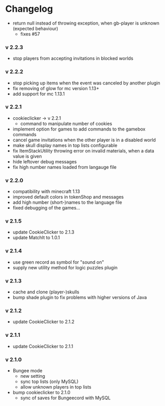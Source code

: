 # Changelog
- return null instead of throwing exception, when gb-player is unknown (expected behaviour)
   - fixes #57

### v 2.2.3
- stop players from accepting invitations in blocked worlds

### v 2.2.2
- stop picking up items when the event was canceled by another plugin
- fix removing of glow for mc version 1.13+
- add support for mc 1.13.1

### v 2.2.1
- cookieclicker -> v 2.2.1
  - command to manipulate number of cookies
- implement option for games to add commands to the gamebox commands
- cancel game invitations when the other player is in a disabled world
- make skull display names in top lists configurable
- fix ItemStackUtility throwing error on invalid materials, when a data value is given
- hide leftover debug messages
- fix high number names loaded from langauge file

### v 2.2.0
- compatibility with minecraft 1.13
- improved default colors in tokenShop and messages
- add high number (short-)names to the language file
- fixed debugging of the games...

### v 2.1.5
- update CookieClicker to 2.1.3
- update MatchIt to 1.0.1

### v 2.1.4
- use green record as symbol for "sound on"
- supply new utility method for logic puzzles plugin

### v 2.1.3
- cache and clone (player-)skulls
- bump shade plugin to fix problems with higher versions of Java

### v 2.1.2
- update CookieClicker to 2.1.2

### v 2.1.1
- update CookieClicker to 2.1.1

### v 2.1.0
- Bungee mode
   - new setting
   - sync top lists (only MySQL)
   - allow unknown players in top lists
- bump cookieclicker to 2.1.0
   - sync of saves for Bungeecord with MySQL
